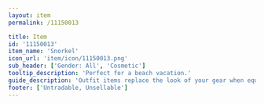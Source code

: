 ```yaml
---
layout: item
permalink: /11150013

title: Item
id: '11150013'
item_name: 'Snorkel'
icon_url: 'item/icon/11150013.png'
sub_header: ['Gender: All', 'Cosmetic']
tooltip_description: 'Perfect for a beach vacation.'
guide_description: 'Outfit items replace the look of your gear when equipped.'
footer: ['Untradable, Unsellable']
---
```


